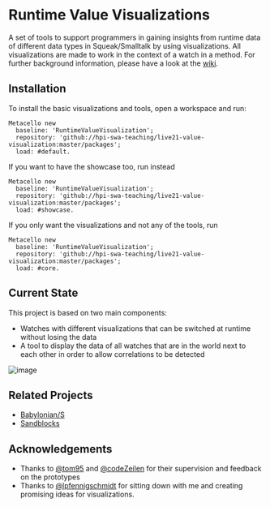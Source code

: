 # Runtime Value Visualizations

A set of tools to support programmers in gaining insights from runtime data of different data types in Squeak/Smalltalk by using visualizations. All visualizations are made to work in the context of a watch in a method. For further background information, please have a look at the [wiki](https://github.com/hpi-swa-teaching/live21-value-visualization/wiki).

## Installation

To install the basic visualizations and tools, open a workspace and run:

```smalltalk
Metacello new
  baseline: 'RuntimeValueVisualization';
  repository: 'github://hpi-swa-teaching/live21-value-visualization:master/packages';
  load: #default.
```

If you want to have the showcase too, run instead

```smalltalk
Metacello new
  baseline: 'RuntimeValueVisualization';
  repository: 'github://hpi-swa-teaching/live21-value-visualization:master/packages';
  load: #showcase.
```

If you only want the visualizations and not any of the tools, run

```smalltalk
Metacello new
  baseline: 'RuntimeValueVisualization';
  repository: 'github://hpi-swa-teaching/live21-value-visualization:master/packages';
  load: #core.
```

## Current State

This project is based on two main components:

- Watches with different visualizations that can be switched at runtime without losing the data
- A tool to display the data of all watches that are in the world next to each other in order to allow correlations to be detected

![image](https://user-images.githubusercontent.com/40767277/126774094-008f9b43-0ef5-4170-9044-15f9d0574f83.png)

## Related Projects

- [Babylonian/S](https://github.com/hpi-swa-lab/babylonian-programming-smalltalk)
- [Sandblocks](https://github.com/tom95/sandblocks)

## Acknowledgements

- Thanks to [@tom95](https://github.com/tom95) and [@codeZeilen](https://github.com/codeZeilen) for their supervision and feedback on the prototypes
- Thanks to [@lpfennigschmidt](https://github.com/lpfennigschmidt) for sitting down with me and creating promising ideas for visualizations.
